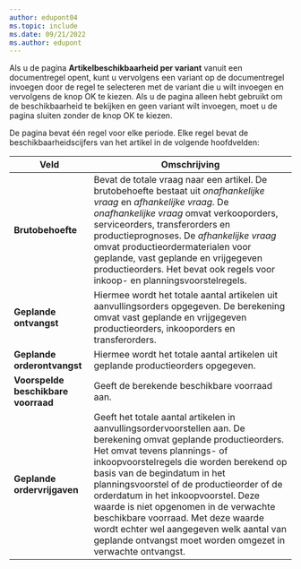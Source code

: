 ```yaml
---
author: edupont04
ms.topic: include
ms.date: 09/21/2022
ms.author: edupont
---
```

Als u de pagina **Artikelbeschikbaarheid per variant** vanuit een documentregel opent, kunt u vervolgens een variant op de documentregel invoegen door de regel te selecteren met de variant die u wilt invoegen en vervolgens de knop OK te kiezen. Als u de pagina alleen hebt gebruikt om de beschikbaarheid te bekijken en geen variant wilt invoegen, moet u de pagina sluiten zonder de knop OK te kiezen.

De pagina bevat één regel voor elke periode. Elke regel bevat de beschikbaarheidscijfers van het artikel in de volgende hoofdvelden:

| Veld | Omschrijving |
|--|--|
| **Brutobehoefte**| Bevat de totale vraag naar een artikel. De brutobehoefte bestaat uit *onafhankelijke vraag* en *afhankelijke vraag*. De *onafhankelijke vraag* omvat verkooporders, serviceorders, transferorders en productieprognoses. De *afhankelijke vraag* omvat productieordermaterialen voor geplande, vast geplande en vrijgegeven productieorders. Het bevat ook regels voor inkoop- en planningsvoorstelregels.|
| **Geplande ontvangst** | Hiermee wordt het totale aantal artikelen uit aanvullingsorders opgegeven. De berekening omvat vast geplande en vrijgegeven productieorders, inkooporders en transferorders. |
| **Geplande orderontvangst** | Hiermee wordt het totale aantal artikelen uit geplande productieorders opgegeven. |
| **Voorspelde beschikbare voorraad** | Geeft de berekende beschikbare voorraad aan. |
| **Geplande ordervrijgaven** | Geeft het totale aantal artikelen in aanvullingsordervoorstellen aan. De berekening omvat geplande productieorders. Het omvat tevens plannings- of inkoopvoorstelregels die worden berekend op basis van de begindatum in het planningsvoorstel of de productieorder of de orderdatum in het inkoopvoorstel. Deze waarde is niet opgenomen in de verwachte beschikbare voorraad. Met deze waarde wordt echter wel aangegeven welk aantal van geplande ontvangst moet worden omgezet in verwachte ontvangst. |
